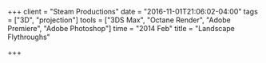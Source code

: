 +++
client = "Steam Productions"
date = "2016-11-01T21:06:02-04:00"
tags = ["3D", "projection"]
tools = ["3DS Max", "Octane Render", "Adobe Premiere", "Adobe Photoshop"]
time = "2014 Feb"
title = "Landscape Flythroughs"

+++
